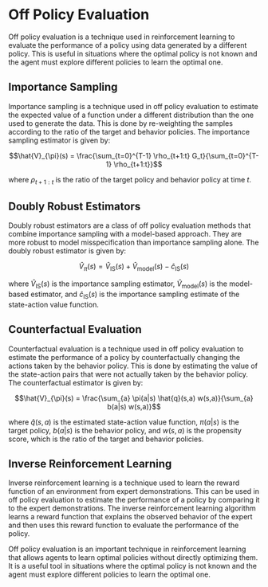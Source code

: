 # Off Policy Evaluation

Off policy evaluation is a technique used in reinforcement learning to evaluate the performance of a policy using data generated by a different policy. This is useful in situations where the optimal policy is not known and the agent must explore different policies to learn the optimal one. 

## Importance Sampling

Importance sampling is a technique used in off policy evaluation to estimate the expected value of a function under a different distribution than the one used to generate the data. This is done by re-weighting the samples according to the ratio of the target and behavior policies. The importance sampling estimator is given by:

$$\hat{V}_{\pi}(s) = \frac{\sum_{t=0}^{T-1} \rho_{t+1:t} G_t}{\sum_{t=0}^{T-1} \rho_{t+1:t}}$$

where $\rho_{t+1:t}$ is the ratio of the target policy and behavior policy at time $t$.

## Doubly Robust Estimators

Doubly robust estimators are a class of off policy evaluation methods that combine importance sampling with a model-based approach. They are more robust to model misspecification than importance sampling alone. The doubly robust estimator is given by:

$$\hat{V}_{\pi}(s) = \hat{V}_{\text{IS}}(s) + \hat{V}_{\text{model}}(s) - \hat{c}_{\text{IS}}(s)$$

where $\hat{V}_{\text{IS}}(s)$ is the importance sampling estimator, $\hat{V}_{\text{model}}(s)$ is the model-based estimator, and $\hat{c}_{\text{IS}}(s)$ is the importance sampling estimate of the state-action value function.

## Counterfactual Evaluation

Counterfactual evaluation is a technique used in off policy evaluation to estimate the performance of a policy by counterfactually changing the actions taken by the behavior policy. This is done by estimating the value of the state-action pairs that were not actually taken by the behavior policy. The counterfactual estimator is given by:

$$\hat{V}_{\pi}(s) = \frac{\sum_{a} \pi(a|s) \hat{q}(s,a) w(s,a)}{\sum_{a} b(a|s) w(s,a)}$$

where $\hat{q}(s,a)$ is the estimated state-action value function, $\pi(a|s)$ is the target policy, $b(a|s)$ is the behavior policy, and $w(s,a)$ is the propensity score, which is the ratio of the target and behavior policies.

## Inverse Reinforcement Learning

Inverse reinforcement learning is a technique used to learn the reward function of an environment from expert demonstrations. This can be used in off policy evaluation to estimate the performance of a policy by comparing it to the expert demonstrations. The inverse reinforcement learning algorithm learns a reward function that explains the observed behavior of the expert and then uses this reward function to evaluate the performance of the policy. 

Off policy evaluation is an important technique in reinforcement learning that allows agents to learn optimal policies without directly optimizing them. It is a useful tool in situations where the optimal policy is not known and the agent must explore different policies to learn the optimal one.
